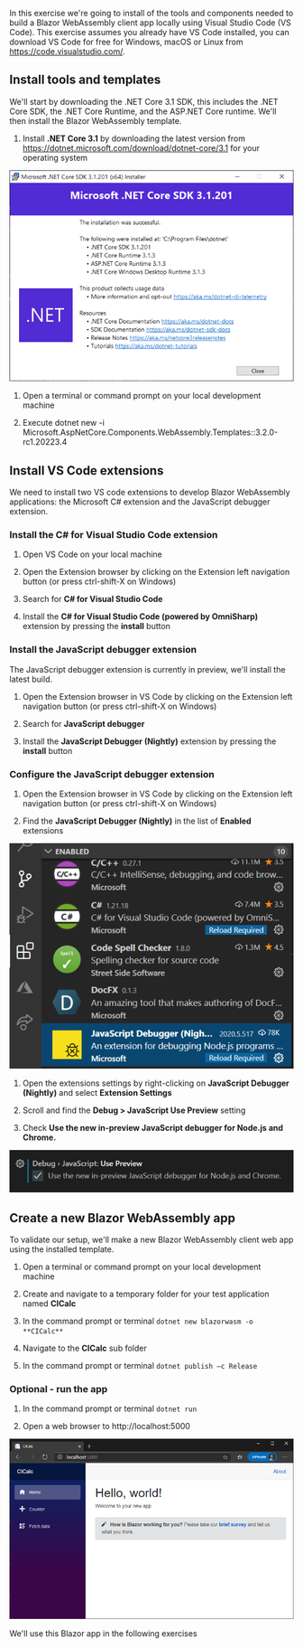 In this exercise we're going to install of the tools and components needed to build a Blazor WebAssembly client app locally using Visual Studio Code (VS Code). This exercise assumes you already have VS Code installed, you can download VS Code for free for Windows, macOS or Linux from https://code.visualstudio.com/.

## Install tools and templates

We'll start by downloading the .NET Core 3.1 SDK, this includes the .NET Core SDK, the .NET Core Runtime, and the ASP.NET Core runtime. We'll then install the Blazor WebAssembly template.

1. Install **.NET Core 3.1** by downloading the latest version from https://dotnet.microsoft.com/download/dotnet-core/3.1 for your operating system

![Image showing the Microsoft .NET Core SDK installer](../media/install-sdk.png)

1. Open a terminal or command prompt on your local development machine 

1. Execute dotnet new -i Microsoft.AspNetCore.Components.WebAssembly.Templates::3.2.0-rc1.20223.4

## Install VS Code extensions

We need to install two VS code extensions to develop Blazor WebAssembly applications: the Microsoft C# extension and the JavaScript debugger extension.

### Install the C# for Visual Studio Code extension

1. Open VS Code on your local machine

1. Open the Extension browser by clicking on the Extension left navigation button (or press ctrl-shift-X on Windows)

1. Search for **C# for Visual Studio Code**

1. Install the **C# for Visual Studio Code (powered by OmniSharp)** extension by pressing the **install** button

### Install the JavaScript debugger extension

The JavaScript debugger extension is currently in preview, we'll install the latest build.

1. Open the Extension browser in VS Code by clicking on the Extension left navigation button (or press ctrl-shift-X on Windows)

1. Search for **JavaScript debugger**

1. Install the **JavaScript Debugger (Nightly)** extension by pressing the **install** button

### Configure the JavaScript debugger extension

1. Open the Extension browser in VS Code by clicking on the Extension left navigation button (or press ctrl-shift-X on Windows)

1. Find the **JavaScript Debugger (Nightly)** in the list of **Enabled** extensions

![Image showing installed VS Code extensions in the extension browser with the JavaScript debugger extension highlighted](../media/vscode-plugins.png)

1. Open the extensions settings by right-clicking on **JavaScript Debugger (Nightly)** and select **Extension Settings**

1. Scroll and find the **Debug > JavaScript Use Preview** setting

1. Check **Use the new in-preview JavaScript debugger for Node.js and Chrome.**

![Image showing the Use the new in-preview JavaScript debugger for Node.js and Chrome setting checked](../media/enable-js-debug.png)

## Create a new Blazor WebAssembly app 

To validate our setup, we'll make a new Blazor WebAssembly client web app using the installed template.

1. Open a terminal or command prompt on your local development machine 

1. Create and navigate to a temporary folder for your test application named **CICalc**

1. In the command prompt or terminal `dotnet new blazorwasm -o **CICalc**`

1. Navigate to the **CICalc** sub folder

1. In the command prompt or terminal `dotnet publish –c Release`

### Optional - run the app

1. In the command prompt or terminal `dotnet run`

1. Open a web browser to http://localhost:5000   

![Image showing the default Blazor WebAssembly client app running in a browser](../media/hello-blazor.png)

We'll use this Blazor app in the following exercises
